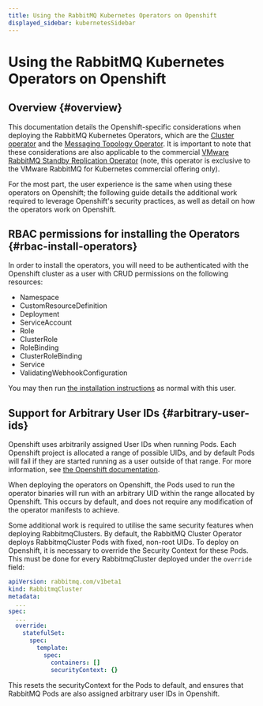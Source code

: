 ```yaml
---
title: Using the RabbitMQ Kubernetes Operators on Openshift
displayed_sidebar: kubernetesSidebar
---
```

# Using the RabbitMQ Kubernetes Operators on Openshift

## Overview {#overview}
This documentation details the Openshift-specific considerations when deploying the RabbitMQ Kubernetes Operators, which are the [Cluster operator](./using-operator) and the [Messaging Topology Operator](./using-topology-operator). It is important to note that these considerations are also applicable to the commercial [VMware RabbitMQ Standby Replication Operator](https://docs.vmware.com/en/VMware-RabbitMQ-for-Kubernetes/1/rmq/standby-replication.html#requirements-for-warm-standby-replication) (note, this operator is exclusive to the VMware RabbitMQ for Kubernetes commercial offering only).

For the most part, the user experience is the same when
using these operators on Openshift; the following guide details the additional work required to leverage Openshift's
security practices, as well as detail on how the operators work on Openshift.

## RBAC permissions for installing the Operators {#rbac-install-operators}

In order to install the operators, you will need to be authenticated with the Openshift cluster as a user with CRUD permissions on
the following resources:

* Namespace
* CustomResourceDefinition
* Deployment
* ServiceAccount
* Role
* ClusterRole
* RoleBinding
* ClusterRoleBinding
* Service
* ValidatingWebhookConfiguration

You may then run [the installation instructions](./install-operator) as normal with this user.

## Support for Arbitrary User IDs {#arbitrary-user-ids}

Openshift uses arbitrarily assigned User IDs when running Pods. Each Openshift project is allocated a range of possible UIDs,
and by default Pods will fail if they are started running as a user outside of that range. For more information, see
[the Openshift documentation](https://docs.openshift.com/container-platform/4.8/openshift_images/create-images.html#use-uid_create-images).

When deploying the operators on Openshift, the Pods used to run the operator binaries will run with an arbitrary UID within the range
allocated by Openshift. This occurs by default, and does not require any modification of the operator manifests to achieve.

Some additional work is required to utilise the same security features when deploying RabbitmqClusters.
By default, the RabbitMQ Cluster Operator deploys RabbitmqCluster Pods with fixed, non-root UIDs. To deploy
on Openshift, it is necessary to override the Security Context for these Pods. This must be done
for every RabbitmqCluster deployed under the `override` field:

```yaml
apiVersion: rabbitmq.com/v1beta1
kind: RabbitmqCluster
metadata:
  ...
spec:
  ...
  override:
    statefulSet:
      spec:
        template:
          spec:
            containers: []
            securityContext: {}
```

This resets the securityContext for the Pods to default, and ensures that RabbitMQ Pods are also assigned arbitrary user IDs in Openshift.
